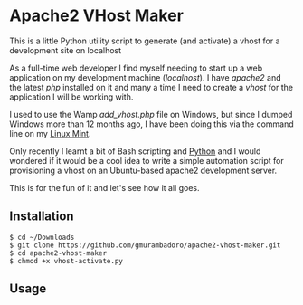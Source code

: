 # Apache2 VHost Maker

This is a little Python utility script to generate (and activate) a vhost for a development site on localhost

As a full-time web developer I find myself needing to start up a web application on my development machine (*localhost*). I have *apache2* and the latest *php* installed on it and many a time I need to create a *vhost* for the application I will be working with.

I used to use the Wamp *add_vhost.php* file on Windows, but since I dumped Windows more than 12 months ago, I have been doing this via the command line on my [Linux Mint](https://www.linuxmint.com).

Only recently I learnt a bit of Bash scripting and [Python](https://python.org) and I would wondered if it would be a cool idea to write a simple automation script for provisioning a vhost on an Ubuntu-based apache2 development server.

This is for the fun of it and let's see how it all goes.

## Installation

```
$ cd ~/Downloads
$ git clone https://github.com/gmurambadoro/apache2-vhost-maker.git
$ cd apache2-vhost-maker
$ chmod +x vhost-activate.py
```

## Usage

```

```
